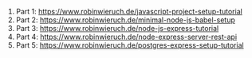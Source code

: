 1. Part 1: https://www.robinwieruch.de/javascript-project-setup-tutorial
1. Part 2: https://www.robinwieruch.de/minimal-node-js-babel-setup
1. Part 3: https://www.robinwieruch.de/node-js-express-tutorial
1. Part 4: https://www.robinwieruch.de/node-express-server-rest-api
1. Part 5: https://www.robinwieruch.de/postgres-express-setup-tutorial